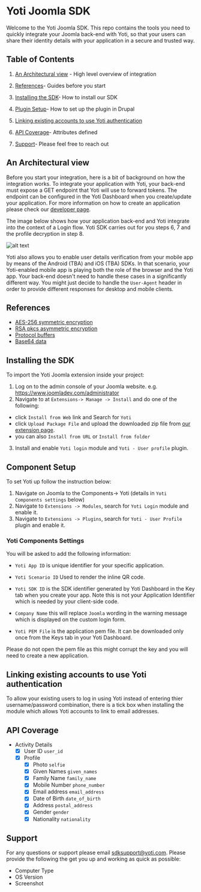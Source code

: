 # Yoti Joomla SDK #

Welcome to the Yoti Joomla SDK. This repo contains the tools you need to quickly integrate your Joomla back-end with Yoti, so that your users can share their identity details with your application in a secure and trusted way.    

## Table of Contents

1) [An Architectural view](#an-architectural-view) -
High level overview of integration

2) [References](#references)-
Guides before you start

3) [Installing the SDK](#installing-the-sdk)-
How to install our SDK

4) [Plugin Setup](#plugin-setup)-
How to set up the plugin in Drupal

5) [Linking existing accounts to use Yoti authentication](#linking-existing-accounts-to-use-yoti-authentication)

6) [API Coverage](#api-coverage)-
Attributes defined

7) [Support](#support)-
Please feel free to reach out

## An Architectural view

Before you start your integration, here is a bit of background on how the integration works. To integrate your application with Yoti, your back-end must expose a GET endpoint that Yoti will use to forward tokens.
The endpoint can be configured in the Yoti Dashboard when you create/update your application. For more information on how to create an application please check our [developer page](https://www.yoti.com/developers/documentation/#login-button-setup).

The image below shows how your application back-end and Yoti integrate into the context of a Login flow.
Yoti SDK carries out for you steps 6, 7 and the profile decryption in step 8.

![alt text](https://github.com/getyoti/yoti-joomla/raw/master/login_flow.png "Login flow")


Yoti also allows you to enable user details verification from your mobile app by means of the Android (TBA) and iOS (TBA) SDKs. In that scenario, your Yoti-enabled mobile app is playing both the role of the browser and the Yoti app. Your back-end doesn't need to handle these cases in a significantly different way. You might just decide to handle the `User-Agent` header in order to provide different responses for desktop and mobile clients.

## References

* [AES-256 symmetric encryption][]
* [RSA pkcs asymmetric encryption][]
* [Protocol buffers][]
* [Base64 data][]

[AES-256 symmetric encryption]:   https://en.wikipedia.org/wiki/Advanced_Encryption_Standard
[RSA pkcs asymmetric encryption]: https://en.wikipedia.org/wiki/RSA_(cryptosystem)
[Protocol buffers]:               https://en.wikipedia.org/wiki/Protocol_Buffers
[Base64 data]:                    https://en.wikipedia.org/wiki/Base64

## Installing the SDK

To import the Yoti Joomla extension inside your project:

1) Log on to the admin console of your Joomla website. e.g. https://www.joomladev.com/administrator
2) Navigate to at `Extensions-> Manage -> Install` and do one of the following:
- click `Install from Web` link and Search for `Yoti`
- click `Upload Package File` and upload the downloaded zip file from [our extension page](https://extensions.joomla.org/extensions/extension/access-a-security/yoti/).
- you can also `Install from URL` or `Install from folder`
3) Install and enable `Yoti login` module and `Yoti - User profile` plugin.

## Component Setup

To set Yoti up follow the instruction below:

1) Navigate on Joomla to the Components-> Yoti (details in `Yoti Components settings` below)
2) Navigate to `Extensions -> Modules`, search for `Yoti Login` module and enable it.
3) Navigate to `Extensions -> Plugins`, search for `Yoti - User Profile` plugin and enable it.

### Yoti Components Settings 

You will be asked to add the following information:
 
- `Yoti App ID` is unique identifier for your specific application.

- `Yoti Scenario ID` Used to render the inline QR code.

- `Yoti SDK ID` is the SDK identifier generated by Yoti Dashboard in the Key tab when you create your app. Note this is not your Application Identifier which is needed by your client-side code.

- `Company Name` this will replace `Joomla` wording in the warning message which is displayed on the custom login form.

- `Yoti PEM File` is the application pem file. It can be downloaded only once from the Keys tab in your Yoti Dashboard.

Please do not open the pem file as this might corrupt the key and you will need to create a new application.

## Linking existing accounts to use Yoti authentication

To allow your existing users to log in using Yoti instead of entering thier username/password combination, there is a tick box when installing the module which allows Yoti accounts to link to email addresses.

## API Coverage

* Activity Details
    * [X] User ID `user_id`
    * [X] Profile
        * [X] Photo `selfie`
        * [X] Given Names `given_names`
        * [X] Family Name `family_name`
        * [X] Mobile Number `phone_number`
        * [X] Email address `email_address`
        * [X] Date of Birth `date_of_birth`
        * [X] Address `postal_address`
        * [X] Gender `gender`
        * [X] Nationality `nationality`

## Support

For any questions or support please email [sdksupport@yoti.com](mailto:sdksupport@yoti.com).
Please provide the following the get you up and working as quick as possible:

- Computer Type
- OS Version
- Screenshot
